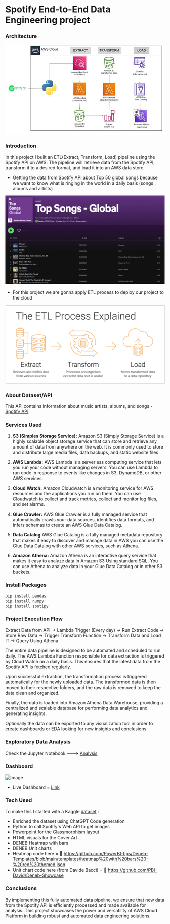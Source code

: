 # Spotify End-to-End Data Engineering project
 

 ### Architecture
 ![Architecture](https://github.com/Gaboytes/spotify-end-to-end-data-engineering-project/blob/main/pictures/spotify%20imagen.jpg)

### Introduction 
In this project I built an ETL(Extract, Transform, Load) pipeline using the Spotify API on AWS. The pipeline will retrieve data from the Spotify API, transform it to a desired format, and load it into an AWS data store.
- Getting the data from Spotify API about Top 50 global songs because we want to know what is ringing in the world in a daily basis (songs , albums and artists)

 ![spotify](https://github.com/Gaboytes/spotify-end-to-end-data-engineering-project/blob/main/pictures/top%2050%20.png)

- For this project we are gonna apply ETL process to deploy our project to the cloud 
 
![etl](https://github.com/Gaboytes/spotify-end-to-end-data-engineering-project/blob/main/pictures/etl.png)

### About Dataset/API
This API contains information about music artists, albums, and songs - [Spotify API](https://developer.spotify.com/documentation/web-api)

 ### Services Used
1. **S3 (Simples Storage Service):** Amazon S3 (Simply Storage Service) is a highly scalable object storage service that can store and retrieve any amount of data from anywhere on the web. It is commonly used to store and distribute large media files, data backups, and static website files

2. **AWS Lambda:** AWS Lambda is a serverless computing service that lets you run your code without managing servers. You can use Lambda to run code in response to events like changes in S3, DynamoDB, or other AWS services.

3. **Cloud Watch:** Amazon Cloudwatch is a monitoring service for AWS resources and the applications you run on them. You can use Cloudwatch to collect and track metrics, collect and monitor log files, and set alarms.

4. **Glue Crawler:** AWS Glue Crawler is a fully managed service that automatically crawls your data sources, identifies data formats, and infers schemas to create an AWS Glue Data Catalog.

5. **Data Catalog** AWS Glue Catalog is a fully managed metadata repository that makes it easy to discover and manage data in AWS you can use the Glue Data Catalog with other AWS services, such as Athena.

6. **Amazon Athena:** Amazon Athena is an interactive query service that makes it easy to analyze data in Amazon S3 Using standard SQL. You can use Athena to analyze data in your Glue Data Catalog or in other S3 buckets.

### Install Packages
```
pip install pandas
pip install numpy
pip install spotipy
```

### Project Execution Flow 
Extract Data from API -> Lambda Trigger (Every day) -> Run Extract Code -> Store Raw Data -> Trigger Transform Function -> Transform Data and Load IT -> Query Using Athena 

The entire data pipeline is designed to be automated and scheduled to run daily. The AWS Lambda Function responsible for data extraction is triggered by Cloud Watch on a daily basis. This ensures that the latest data from the Spotify API is fetched regularly.

Upon successful extraction, the transformation process is triggered automatically for the newly uploaded data. The transformed data is then moved to their respective folders, and the raw data is removed to keep the data clean and organized.

Finally, the data is loaded into Amazon Athena Data Warehouse, providing a centralized and scalable database for performing data analytics and generating insights.

Optionally the data can be exported to any visualization tool in order to create dashboards or EDA looking for new insights and conclusions.


### Exploratory Data Analysis 

Check the Jupyter Notebook --->  [Analysis](https://github.com/Gaboytes/spotify-end-to-end-data-engineering-project/blob/main/Spotify%20Data%20Eng%20Pipeline%20Project%20.ipynb)


### Dashboard
![image](https://github.com/Gaboytes/spotify-end-to-end-data-engineering-project/assets/145523136/eb7f2f97-57a6-4945-b2ec-30ae60d28b60)

- Live Dashboard = [Link](https://www.novypro.com/project/spotify-dashboard-power-bi-1)


### Tech Used
To make this I started with a Kaggle [dataset](https://www.kaggle.com/datasets/nelgiriyewithana/top-spotify-songs-2023) :
- Enriched the dataset using ChatGPT Code generation
- Python to call Spotify's Web API to get images
- Powerpoint for the Glassmorphism layout
- HTML visuals for the Cover Art
- DENEB Heatmap with bars
- DENEB Unit charts
- Heatmap code here = 🔗 https://github.com/PowerBI-tips/Deneb-Templates/blob/main/templates/heatmap%20with%20bars%20-%20red%20themed.json
- Unit chart code here (from Davide Bacci) = 🔗  https://github.com/PBI-David/Deneb-Showcase

### Conclusions
By implementing this fully automated data pipeline, we ensure that new data from the Spotify API is efficiently processed and made available for analysis. This project showcases the power and versatility of AWS Cloud Platform in building robust and automated data engineering solutions.


